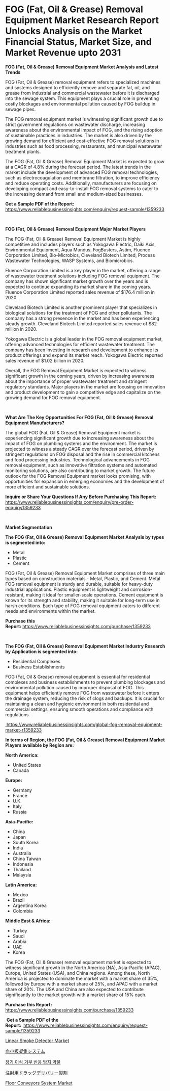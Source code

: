 <p><h1>FOG (Fat, Oil & Grease) Removal Equipment Market Research Report Unlocks Analysis on the Market Financial Status, Market Size, and Market Revenue upto 2031</h1></p><p><strong>FOG (Fat, Oil & Grease) Removal Equipment Market Analysis and Latest Trends</strong></p>
<p><p>FOG (Fat, Oil & Grease) removal equipment refers to specialized machines and systems designed to efficiently remove and separate fat, oil, and grease from industrial and commercial wastewater before it is discharged into the sewage system. This equipment plays a crucial role in preventing costly blockages and environmental pollution caused by FOG buildup in sewage pipes.</p><p>The FOG removal equipment market is witnessing significant growth due to strict government regulations on wastewater discharge, increasing awareness about the environmental impact of FOG, and the rising adoption of sustainable practices in industries. The market is also driven by the growing demand for efficient and cost-effective FOG removal solutions in industries such as food processing, restaurants, and municipal wastewater treatment plants.</p><p>The FOG (Fat, Oil & Grease) Removal Equipment Market is expected to grow at a CAGR of 4.8% during the forecast period. The latest trends in the market include the development of advanced FOG removal technologies, such as electrocoagulation and membrane filtration, to improve efficiency and reduce operating costs. Additionally, manufacturers are focusing on developing compact and easy-to-install FOG removal systems to cater to the increasing demand from small and medium-sized businesses.</p></p>
<p><strong>Get a Sample PDF of the Report:&nbsp;</strong> <a href="https://www.reliablebusinessinsights.com/enquiry/request-sample/1359233">https://www.reliablebusinessinsights.com/enquiry/request-sample/1359233</a></p>
<p>&nbsp;</p>
<p><strong>FOG (Fat, Oil & Grease) Removal Equipment Major Market Players</strong></p>
<p><p>The FOG (Fat, Oil & Grease) Removal Equipment Market is highly competitive and includes players such as Yokogawa Electric, Daiki Axis, Environmental Equipment, Aqua Mundus, FogBusters, Astim, Fluence Corporation Limited, Bio-Microbics, Cleveland Biotech Limited, Process Wastewater Technologies, WASP Systems, and Biomicrobics.</p><p>Fluence Corporation Limited is a key player in the market, offering a range of wastewater treatment solutions including FOG removal equipment. The company has shown significant market growth over the years and is expected to continue expanding its market share in the coming years. Fluence Corporation Limited reported sales revenue of $176.4 million in 2020.</p><p>Cleveland Biotech Limited is another prominent player that specializes in biological solutions for the treatment of FOG and other pollutants. The company has a strong presence in the market and has been experiencing steady growth. Cleveland Biotech Limited reported sales revenue of $82 million in 2020.</p><p>Yokogawa Electric is a global leader in the FOG removal equipment market, offering advanced technologies for efficient wastewater treatment. The company has been investing in research and development to enhance its product offerings and expand its market reach. Yokogawa Electric reported sales revenue of $1.02 billion in 2020.</p><p>Overall, the FOG Removal Equipment Market is expected to witness significant growth in the coming years, driven by increasing awareness about the importance of proper wastewater treatment and stringent regulatory standards. Major players in the market are focusing on innovation and product development to gain a competitive edge and capitalize on the growing demand for FOG removal equipment.</p></p>
<p>&nbsp;</p>
<p><strong>What Are The Key Opportunities For FOG (Fat, Oil & Grease) Removal Equipment Manufacturers?</strong></p>
<p><p>The global FOG (Fat, Oil & Grease) Removal Equipment market is experiencing significant growth due to increasing awareness about the impact of FOG on plumbing systems and the environment. The market is projected to witness a steady CAGR over the forecast period, driven by stringent regulations on FOG disposal and the rise in commercial kitchens and food processing industries. Technological advancements in FOG removal equipment, such as innovative filtration systems and automated monitoring solutions, are also contributing to market growth. The future outlook for the FOG Removal Equipment market looks promising, with opportunities for expansion in emerging economies and the development of more efficient and sustainable solutions.</p></p>
<p><strong>Inquire or Share Your Questions If Any Before Purchasing This Report:</strong> <a href="https://www.reliablebusinessinsights.com/enquiry/pre-order-enquiry/1359233">https://www.reliablebusinessinsights.com/enquiry/pre-order-enquiry/1359233</a></p>
<p>&nbsp;</p>
<p><strong>Market Segmentation</strong></p>
<p><strong>The FOG (Fat, Oil & Grease) Removal Equipment Market Analysis by types is segmented into:</strong></p>
<p><ul><li>Metal</li><li>Plastic</li><li>Cement</li></ul></p>
<p><p>FOG (Fat, Oil & Grease) Removal Equipment Market comprises of three main types based on construction materials - Metal, Plastic, and Cement. Metal FOG removal equipment is sturdy and durable, suitable for heavy-duty industrial applications. Plastic equipment is lightweight and corrosion-resistant, making it ideal for smaller-scale operations. Cement equipment is known for its strength and stability, making it suitable for long-term use in harsh conditions. Each type of FOG removal equipment caters to different needs and environments within the market.</p></p>
<p><strong>Purchase this Report:&nbsp;</strong><a href="https://www.reliablebusinessinsights.com/purchase/1359233">https://www.reliablebusinessinsights.com/purchase/1359233</a></p>
<p>&nbsp;</p>
<p><strong>The FOG (Fat, Oil & Grease) Removal Equipment Market Industry Research by Application is segmented into:</strong></p>
<p><ul><li>Residential Complexes</li><li>Business Establishments</li></ul></p>
<p><p>FOG (Fat, Oil & Grease) removal equipment is essential for residential complexes and business establishments to prevent plumbing blockages and environmental pollution caused by improper disposal of FOG. This equipment helps efficiently remove FOG from wastewater before it enters the drainage system, reducing the risk of clogs and backups. It is crucial for maintaining a clean and hygienic environment in both residential and commercial settings, ensuring smooth operations and compliance with regulations.</p></p>
<p><a href="https://www.reliablebusinessinsights.com/global-fog-removal-equipment-market-r1359233">&nbsp;https://www.reliablebusinessinsights.com/global-fog-removal-equipment-market-r1359233</a></p>
<p><strong>In terms of Region, the FOG (Fat, Oil & Grease) Removal Equipment Market Players available by Region are:</strong></p>
<p>
    <p> <strong> North America: </strong>
        <ul>
            <li>United States</li>
            <li>Canada</li>
        </ul>
        </p> 
    <p> <strong> Europe: </strong>
        <ul>
            <li>Germany</li>
            <li>France</li>
            <li>U.K.</li>
            <li>Italy</li>
            <li>Russia</li>
        </ul>
        </p> 
    <p> <strong> Asia-Pacific: </strong>
        <ul>
            <li>China</li>
            <li>Japan</li>
            <li>South Korea</li>
            <li>India</li>
            <li>Australia</li>
            <li>China Taiwan</li>
            <li>Indonesia</li>
            <li>Thailand</li>
            <li>Malaysia</li>
        </ul>
        </p> 
    <p> <strong> Latin America: </strong>
        <ul>
            <li>Mexico</li>
            <li>Brazil</li>
            <li>Argentina Korea</li>
            <li>Colombia</li>
        </ul>
        </p> 
    <p> <strong> Middle East & Africa: </strong>
        <ul>
            <li>Turkey</li>
            <li>Saudi</li>
            <li>Arabia</li>
            <li>UAE</li>
            <li>Korea</li>
        </ul>
    </p>
    </p>
<p><p>The FOG (Fat, Oil & Grease) removal equipment market is expected to witness significant growth in the North America (NA), Asia-Pacific (APAC), Europe, United States (USA), and China regions. Among these, North America is projected to dominate the market with a market share of 35%, followed by Europe with a market share of 25%, and APAC with a market share of 20%. The USA and China are also expected to contribute significantly to the market growth with a market share of 15% each.</p></p>
<p><strong>Purchase this Report: </strong><a href="https://www.reliablebusinessinsights.com/purchase/1359233">https://www.reliablebusinessinsights.com/purchase/1359233</a></p>
<p>&nbsp;<strong>Get a Sample PDF of the Report:&nbsp;&nbsp;</strong><a href="https://www.reliablebusinessinsights.com/enquiry/request-sample/1359233">https://www.reliablebusinessinsights.com/enquiry/request-sample/1359233</a></p>
<p><strong></strong></p>
<p><p><a href="https://www.linkedin.com/pulse/linear-smoke-detector-market-analysis-sze-forecasted-period-lpjke">Linear Smoke Detector Market</a></p><p><a href="https://github.com/andrade7361/Market-Research-Report-List-1/blob/main/580805289144.md">血小板凝集システム</a></p><p><a href="https://github.com/naiemislamrayan2/Market-Research-Report-List-1/blob/main/802479481776.md">장기 이식 거부 반응 방지 약물</a></p><p><a href="https://github.com/ReganWisoky2023/Market-Research-Report-List-1/blob/main/455431389143.md">注射用ドラッグデリバリー製剤</a></p><p><a href="https://github.com/beatblasta/Market-Research-Report-List-3/blob/main/floor-conveyors-system-market.md">Floor Conveyors System Market</a></p></p>